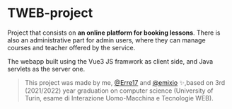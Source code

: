 # TWEB-project

Project that consists on **an online platform for booking lessons**. There is also an administrative part for admin users, where they can manage courses and teacher offered by the service.

The webapp built using the Vue3 JS framwork as client side, and Java servlets as the server one.


> This project was made by me, [@Erre17](https://github.com/Erre17) and [@emixio](https://github.com/emixio) ✨,based on 3rd (2021/2022) year graduation on computer science (University of Turin, esame di Interazione Uomo-Macchina e Tecnologie WEB).
